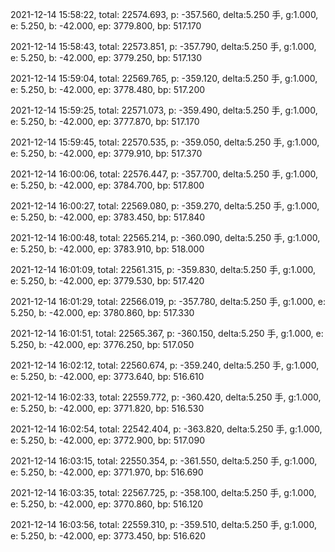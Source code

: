 2021-12-14 15:58:22, total: 22574.693, p: -357.560, delta:5.250 手, g:1.000, e: 5.250, b: -42.000, ep: 3779.800, bp: 517.170

2021-12-14 15:58:43, total: 22573.851, p: -357.790, delta:5.250 手, g:1.000, e: 5.250, b: -42.000, ep: 3779.250, bp: 517.130

2021-12-14 15:59:04, total: 22569.765, p: -359.120, delta:5.250 手, g:1.000, e: 5.250, b: -42.000, ep: 3778.480, bp: 517.200

2021-12-14 15:59:25, total: 22571.073, p: -359.490, delta:5.250 手, g:1.000, e: 5.250, b: -42.000, ep: 3777.870, bp: 517.170

2021-12-14 15:59:45, total: 22570.535, p: -359.050, delta:5.250 手, g:1.000, e: 5.250, b: -42.000, ep: 3779.910, bp: 517.370

2021-12-14 16:00:06, total: 22576.447, p: -357.700, delta:5.250 手, g:1.000, e: 5.250, b: -42.000, ep: 3784.700, bp: 517.800

2021-12-14 16:00:27, total: 22569.080, p: -359.270, delta:5.250 手, g:1.000, e: 5.250, b: -42.000, ep: 3783.450, bp: 517.840

2021-12-14 16:00:48, total: 22565.214, p: -360.090, delta:5.250 手, g:1.000, e: 5.250, b: -42.000, ep: 3783.910, bp: 518.000

2021-12-14 16:01:09, total: 22561.315, p: -359.830, delta:5.250 手, g:1.000, e: 5.250, b: -42.000, ep: 3779.530, bp: 517.420

2021-12-14 16:01:29, total: 22566.019, p: -357.780, delta:5.250 手, g:1.000, e: 5.250, b: -42.000, ep: 3780.860, bp: 517.330

2021-12-14 16:01:51, total: 22565.367, p: -360.150, delta:5.250 手, g:1.000, e: 5.250, b: -42.000, ep: 3776.250, bp: 517.050

2021-12-14 16:02:12, total: 22560.674, p: -359.240, delta:5.250 手, g:1.000, e: 5.250, b: -42.000, ep: 3773.640, bp: 516.610

2021-12-14 16:02:33, total: 22559.772, p: -360.420, delta:5.250 手, g:1.000, e: 5.250, b: -42.000, ep: 3771.820, bp: 516.530

2021-12-14 16:02:54, total: 22542.404, p: -363.820, delta:5.250 手, g:1.000, e: 5.250, b: -42.000, ep: 3772.900, bp: 517.090

2021-12-14 16:03:15, total: 22550.354, p: -361.550, delta:5.250 手, g:1.000, e: 5.250, b: -42.000, ep: 3771.970, bp: 516.690

2021-12-14 16:03:35, total: 22567.725, p: -358.100, delta:5.250 手, g:1.000, e: 5.250, b: -42.000, ep: 3770.860, bp: 516.120

2021-12-14 16:03:56, total: 22559.310, p: -359.510, delta:5.250 手, g:1.000, e: 5.250, b: -42.000, ep: 3773.450, bp: 516.620